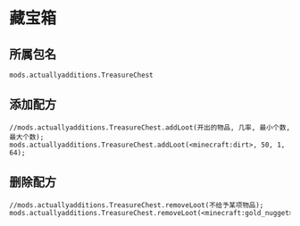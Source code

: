 # 藏宝箱

## 所属包名

`mods.actuallyadditions.TreasureChest`

## 添加配方

```zenscript
//mods.actuallyadditions.TreasureChest.addLoot(开出的物品, 几率, 最小个数, 最大个数);
mods.actuallyadditions.TreasureChest.addLoot(<minecraft:dirt>, 50, 1, 64);
```

## 删除配方

```zenscript
//mods.actuallyadditions.TreasureChest.removeLoot(不给予某项物品);
mods.actuallyadditions.TreasureChest.removeLoot(<minecraft:gold_nugget>);
```